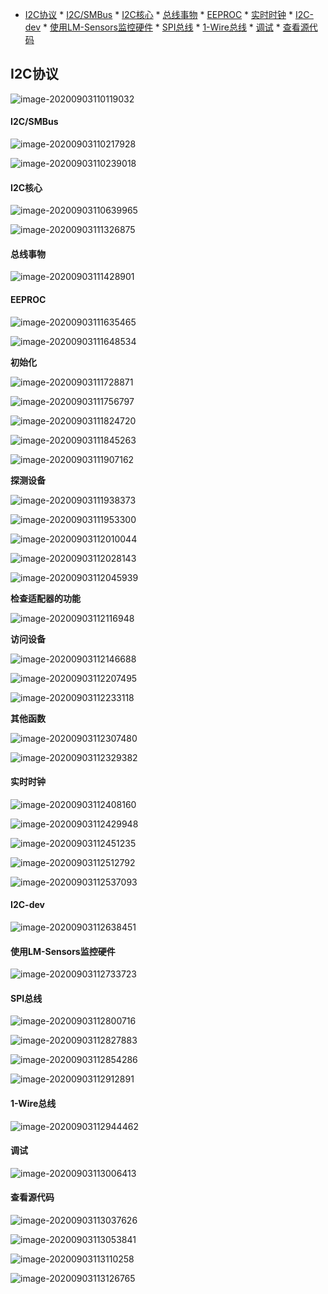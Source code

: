    * [I2C协议](#i2c协议)
         * [I2C/SMBus](#i2csmbus)
         * [I2C核心](#i2c核心)
         * [总线事物](#总线事物)
         * [EEPROC](#eeproc)
         * [实时时钟](#实时时钟)
         * [I2C-dev](#i2c-dev)
         * [使用LM-Sensors监控硬件](#使用lm-sensors监控硬件)
         * [SPI总线](#spi总线)
         * [1-Wire总线](#1-wire总线)
         * [调试](#调试)
         * [查看源代码](#查看源代码)

<!--ts-->
<!--te-->

## I2C协议

![image-20200903110119032](https://i.loli.net/2021/05/24/JD1VjTWGpaveZ3P.png)



#### I2C/SMBus

![image-20200903110217928](https://i.loli.net/2021/05/24/JCimGIT7qkXbo5D.png)

![image-20200903110239018](https://i.loli.net/2021/05/24/Yx4ghodXIypiHZG.png)



#### I2C核心

![image-20200903110639965](https://i.loli.net/2021/05/24/YcRZbkpPNyB1Erx.png)

![image-20200903111326875](https://i.loli.net/2021/05/24/qpkijESD3mo27ws.png)



#### 总线事物

![image-20200903111428901](https://i.loli.net/2021/05/24/AJf53RQkcTpLF6X.png)



#### EEPROC

![image-20200903111635465](https://i.loli.net/2021/05/24/aROzU3J6bnQIcFZ.png)

![image-20200903111648534](https://i.loli.net/2021/05/24/iBuK2CrFDgmhnNy.png)

**初始化**

![image-20200903111728871](https://i.loli.net/2021/05/24/2phX9SxlkIt3HEY.png)

![image-20200903111756797](https://i.loli.net/2021/05/24/r6stXkuClGDRpxE.png)

![image-20200903111824720](https://i.loli.net/2021/05/24/ZlJyDcjuLXT9VPn.png)

![image-20200903111845263](https://i.loli.net/2021/05/24/iewgzYEkuNALnHI.png)

![image-20200903111907162](https://i.loli.net/2021/05/24/n5b73HKC8uecOlB.png)

**探测设备**

![image-20200903111938373](https://i.loli.net/2021/05/24/NY7gSU4MsPT6Dbc.png)

![image-20200903111953300](https://i.loli.net/2021/05/24/5uLI3JzYkOPFrU1.png)

![image-20200903112010044](https://i.loli.net/2021/05/24/dGqTgXFx5YSkKp7.png)

![image-20200903112028143](https://i.loli.net/2021/05/24/uLnUExZIqHzOXMR.png)

![image-20200903112045939](https://i.loli.net/2021/05/24/HBRYAyoOe2t5m8l.png)

**检查适配器的功能**

![image-20200903112116948](https://i.loli.net/2021/05/24/F3ldIoakPqUKRtT.png)

**访问设备**

![image-20200903112146688](https://i.loli.net/2021/05/24/vp1cFz3GoANq8nx.png)

![image-20200903112207495](https://i.loli.net/2021/05/24/TnzhrLy5COBRwjb.png)

![image-20200903112233118](https://i.loli.net/2021/05/24/zuhTd5JiyGkEtas.png)

**其他函数**

![image-20200903112307480](https://i.loli.net/2021/05/24/8opXMFPVhfeUm1N.png)

![image-20200903112329382](https://i.loli.net/2021/05/24/tZ7oPzQEaHDmgLV.png)



#### 实时时钟

![image-20200903112408160](https://i.loli.net/2021/05/24/Vk1NED3thT4FORM.png)

![image-20200903112429948](https://i.loli.net/2021/05/24/X4KVMPcHWh6g2Cd.png)

![image-20200903112451235](https://i.loli.net/2021/05/24/MqnKSjTGzgOvcWE.png)

![image-20200903112512792](https://i.loli.net/2021/05/24/u4Zv27heNAnixY5.png)

![image-20200903112537093](https://i.loli.net/2021/05/24/DTEpcSXulgkIOxs.png)



#### I2C-dev

![image-20200903112638451](https://i.loli.net/2021/05/24/1fM4vjq2LxDPTsE.png)



#### 使用LM-Sensors监控硬件

![image-20200903112733723](https://i.loli.net/2021/05/24/u78CIawgynBf4sK.png)



#### SPI总线

![image-20200903112800716](https://i.loli.net/2021/05/24/jJlnTMOyBULQ4hb.png)

![image-20200903112827883](https://i.loli.net/2021/05/24/eSZ6kl478mzriJ5.png)

![image-20200903112854286](https://i.loli.net/2021/05/24/zywYMRLr1IcnkuF.png)

![image-20200903112912891](https://i.loli.net/2021/05/24/62cZCtXP4NkIdun.png)



#### 1-Wire总线

![image-20200903112944462](https://i.loli.net/2021/05/24/IWguFD46ALxir2S.png)



#### 调试

![image-20200903113006413](https://i.loli.net/2021/05/24/Ymbsn7WeLkd8iQC.png)



#### 查看源代码

![image-20200903113037626](https://i.loli.net/2021/05/24/xHIcF2Swn5yXzKe.png)

![image-20200903113053841](https://i.loli.net/2021/05/24/u5Qj9SIFHflRphG.png)

![image-20200903113110258](https://i.loli.net/2021/05/24/HwNn69m2WuOfArV.png)

![image-20200903113126765](https://i.loli.net/2021/05/24/uRsrN5XfZ6SlJcx.png)
